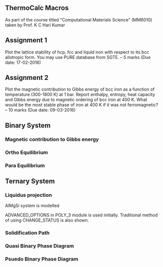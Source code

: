 ## ThermoCalc Macros
As part of the course titled "Computational Materials Science" (MM6010) taken by Prof. K C Hari Kumar

## Assignment 1
Plot the lattice stability of hcp, fcc and liquid iron with respect to its bcc allotropic form. You may use PURE database from SGTE. – 5 marks (Due date: 17-02-2016)

## Assignment 2
Plot the magnetic contribution to Gibbs energy of bcc iron as a function of temperature (300-1800 K) at 1 bar. Report enthalpy, entropy, heat capacity and Gibbs energy due to magnetic ordering of bcc iron at 400 K. What would be the most stable phase of iron at 400 K if it was not ferromagnetic? – 10 marks (Due date: 09-03-2016)

## Binary System

### Magnetic contribution to Gibbs energy

### Ortho Equilibrium

### Para Equilibrium

## Ternary System

### Liquidus projection
AlMgSi system is modelled

ADVANCED_OPTIONS in POLY_3 module is used initially. Traditional method of using CHANGE_STATUS is also shown.

### Solidification Path

### Quasi Binary Phase Diagram

### Psuedo Binary Phase Diagram
